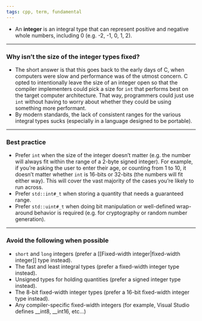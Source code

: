 ```yaml
---
tags: cpp, term, fundamental
---
```


- An **integer** is an integral type that can represent positive and negative whole numbers, including 0 (e.g. -2, -1, 0, 1, 2).

---
### Why isn’t the size of the integer types fixed?

- The short answer is that this goes back to the early days of C, when computers were slow and performance was of the utmost concern. C opted to intentionally leave the size of an integer open so that the compiler implementers could pick a size for `int` that performs best on the target computer architecture. That way, programmers could just use `int` without having to worry about whether they could be using something more performant.
- By modern standards, the lack of consistent ranges for the various integral types sucks (especially in a language designed to be portable).

---
### Best practice
- Prefer `int` when the size of the integer doesn’t matter (e.g. the number will always fit within the range of a 2-byte signed integer). For example, if you’re asking the user to enter their age, or counting from 1 to 10, it doesn’t matter whether `int` is 16-bits or 32-bits (the numbers will fit either way). This will cover the vast majority of the cases you’re likely to run across.
- Prefer `std::int#_t` when storing a quantity that needs a guaranteed range.
- Prefer `std::uint#_t` when doing bit manipulation or well-defined wrap-around behavior is required (e.g. for cryptography or random number generation).

---
### Avoid the following when possible
- `short` and `long` integers (prefer a [[Fixed-width integer|fixed-width integer]] type instead).
- The fast and least integral types (prefer a fixed-width integer type instead).
- Unsigned types for holding quantities (prefer a signed integer type instead).
- The 8-bit fixed-width integer types (prefer a 16-bit fixed-width integer type instead).
- Any compiler-specific fixed-width integers (for example, Visual Studio defines __int8, __int16, etc…)